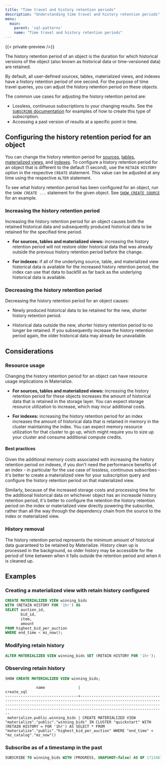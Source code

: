 ```yaml
---
title: "Time travel and history retention periods"
description: "Understanding time travel and history retention periods"
menu:
  main:
    parent: 'sql-patterns'
    name: "Time travel and history retention periods"
---
```


{{< private-preview />}}

The history retention period of an object is the duration for which historical versions
of the object (also known as historical data or time-versioned data) are retained.

By default, all user-defined sources, tables, materialized views, and indexes have a history
retention period of one second. For the purpose of time travel queries, you can adjust the
history retention period on these objects.

The common use cases for adjusting the history retention period are:
* Lossless, continuous subscriptions to your changing results. See the
[`SUBSCRIBE` documentation](/sql/subscribe#durable-lossless-subscriptions) for examples of
how to create this type of subscription.
* Accessing a past version of results at a specific point in time.

## Configuring the history retention period for an object

You can change the history retention period for [sources](/sql/create-source/),
[tables](/sql/create-table/), [materialized views](/sql/create-materialized-view/),
and [indexes](/sql/create-index/). To configure a history retention period for
an object that is different to the default (1 second), use the `RETAIN HISTORY`
option in the respective `CREATE` statement. This value can be adjusted at any
time using the respective `ALTER` statement.

<!-- TODO(mjibson): replace this paragraph with a mention of the catalog table/column
     once it's available -->
To see what history retention period has been configured for an object, run the
`SHOW CREATE ...` statement for the given object. See [`SHOW CREATE SOURCE`](/sql/show-create-source/)
for an example.

[//]: # "TODO(morsapaes) Include example."

### Increasing the history retention period

Increasing the history retention period for an object causes both the retained
historical data and subsequently produced historical data to be retained for
the specified time period.

* **For sources, tables and materialized views:** increasing the history retention
  period will not restore older historical data that was already outside the
  previous history retention period before the change.

* **For indexes:** if all of the underlying source, table, and materialized view
  historical data is available for the increased history retention period, the
  index can use that data to backfill as far back as the underlying historical
  data is available.

### Decreasing the history retention period

Decreasing the history retention period for an object causes:

* Newly produced historical data to be retained for the new, shorter history
  retention period.

* Historical data outside the new, shorter history retention period to no longer
  be retained. If you subsequently increase the history retention period again,
  the older historical data may already be unavailable.


## Considerations

### Resource usage

Changing the history retention period for an object can have resource usage
implications in Materialize.

* **For sources, tables and materialized views:** increasing the history
    retention period for these objects increases the amount of historical data
    that is retained in the storage layer. You can expect storage resource
    utilization to increase, which may incur additional costs.

* **For indexes:** increasing the history retention period for an index
    increases the amount of historical data that is retained in memory in the
    cluster maintaining the index. You can expect memory resource utilization
    for that cluster to go up, which might require you to size up your cluster
    and consume additional compute credits.

#### Best practices
Given the additional memory costs associated with increasing the history retention period
on indexes, if you don't need the performance benefits of an index - in particular for 
the use case of lossless, continuous subscribes - it's better to create a
materialized view for your subscription query and configure the history retention period
on that materialized view.

Similarly, because of the increased storage costs and processing time for the additional
historical data on whichever object has an increasde history retention period, it's better
to configure the retention the history retention period on
the index or materialized view directly powering the subscribe, rather than all the
way through the dependency chain from the source to the index or materialized view.

### History removal

The history retention period represents the minimum amount of historical data
guaranteed to be retained by Materialize. History clean up is processed in the
background, so older history may be accessible for the period of time between when
it falls outside the retention period and when it is cleaned up.


## Examples
### Creating a materialized view with retain history configured
```sql
CREATE MATERIALIZED VIEW winning_bids
WITH (RETAIN HISTORY FOR '1hr') AS
SELECT auction_id,
       bid_id,
       item,
       amount
FROM highest_bid_per_auction
WHERE end_time < mz_now();
```

### Modifying retain history
```sql
ALTER MATERIALIZED VIEW winning_bids SET (RETAIN HISTORY FOR '1hr');
```

### Observing retain history
```sql
SHOW CREATE MATERIALIZED VIEW winning_bids;
```
```nofmt
              name               |                                                                                                                       create_sql
---------------------------------+--------------------------------------------------------------------------------------------------------------------------------------------------------------------------------------------------------------------------------------------------------
 materialize.public.winning_bids | CREATE MATERIALIZED VIEW "materialize"."public"."winning_bids" IN CLUSTER "quickstart" WITH (RETAIN HISTORY = FOR '1hr') AS SELECT * FROM "materialize"."public"."highest_bid_per_auction" WHERE "end_time" < "mz_catalog"."mz_now"()
```

### Subscribe as of a timestamp in the past
```sql
SUBSCRIBE TO winning_bids WITH (PROGRESS, SNAPSHOT=false) AS OF 1713467627903;
